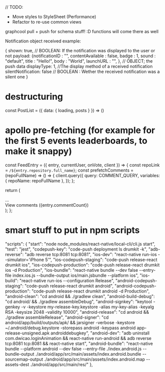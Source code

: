 // TODO:
 - Move styles to StyleSheet (Performance)
 - Refactor to re-use common views

 graphcool pull + push for schema stuff! :D
 functions will come there as well

Notification object received example:

{
    shown: true, // BOOLEAN: If the notification was displayed to the user or not
    payload: {notificationID : "", contentAvailable : false, badge : 1, sound : "default", title : "Hello!", body : "World", launchURL : "", }, // OBJECT; the push data
    displayType: 1, //The display method of a received notification
    silentNotification: false // BOOLEAN : Wether the received notification was a silent one
}


# destructuring
const PostList = ({ data: { loading, posts } }) => ()


# apollo pre-fetching (for example for the first 5 events leaderboards, to make it snappy)
const FeedEntry = ({ entry, currentUser, onVote, client }) => {
  const repoLink = `/${entry.repository.full_name}`;
  const prefetchComments = (repoFullName) => () => {
    client.query({
      query: COMMENT_QUERY,
      variables: { repoName: repoFullName },
    });
  };

  return (
    <div className="media">
      ...
      <div className="media-body">
        <RepoInfo
          description={entry.repository.description}
          stargazers_count={entry.repository.stargazers_count}
          open_issues_count={entry.repository.open_issues_count}
          created_at={entry.createdAt}
          user_url={entry.postedBy.html_url}
          username={entry.postedBy.login}
        >
          <Link to={repoLink} onMouseOver={prefetchComments(entry.repository.full_name)}>
              View comments ({entry.commentCount})
          </Link>
        </RepoInfo>
      </div>
    </div>
  );
};


# smart stuff to put in npm scripts


  "scripts": {
    "start": "node node_modules/react-native/local-cli/cli.js start",
    "test": "jest",
    "codepush-key": "code-push deployment ls drumkit -k",
    "adb-reverse": "adb reverse tcp:8081 tcp:8081",
    "ios-dev": "react-native run-ios --simulator='iPhone 5'",
    "ios-codepush-staging": "code-push release-react drumkit ios",
    "ios-codepush-production": "code-push release-react drumkit ios -d Production",
    "ios-bundle": "react-native bundle --dev false --entry-file index.ios.js --bundle-output ios/main.jsbundle --platform ios",
    "ios-build": "react-native run-ios --configuration Release",
    "android-codepush-staging": "code-push release-react drumkit android",
    "android-codepush-production": "code-push release-react drumkit android -d Production",
    "android-clean": "cd android && ./gradlew clean",
    "android-build-debug": "cd android/ && ./gradlew assembleDebug",
    "android-signkey": "keytool -genkey -v -keystore my-release-key.keystore -alias my-key-alias -keyalg RSA -keysize 2048 -validity 10000",
    "android-release": "cd android && ./gradlew assembleRelease",
    "android-signer": "cd android/app/build/outputs/apk/ && jarsigner -verbose -keystore ~/.android/debug.keystore -storepass android -keypass android app-release-unsigned.apk androiddebugkey",
    "android-dev": "adb uninstall com.dwicao.loginAnimation && react-native run-android && adb reverse tcp:8081 tcp:8081 && react-native start",
    "android-bundle": "react-native bundle --platform android --dev false --entry-file ./index.android.js --bundle-output ./android/app/src/main/assets/index.android.bundle --sourcemap-output ./android/app/src/main/assets/index.android.map --assets-dest ./android/app/src/main/res/"
  },
